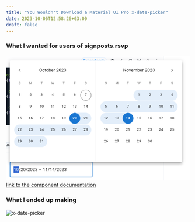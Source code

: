 ```yaml
---
title: "You Wouldn't Download a Material UI Pro x-date-picker"
date: 2023-10-06T12:58:26+03:00
draft: false
---
```


### What I wanted for users of signposts.rsvp

![x-date-picker](img/datepicker.png)
[link to the component documentation](https://mui.com/x/react-date-pickers/date-range-picker/#use-a-single-input-field)

### What I ended up making

![x-date-picker](https://res.cloudinary.com/dhqkvqdcy/image/upload/v1696671907/samples/ezgif-1-7cc2609eba_asr01w.gif)
